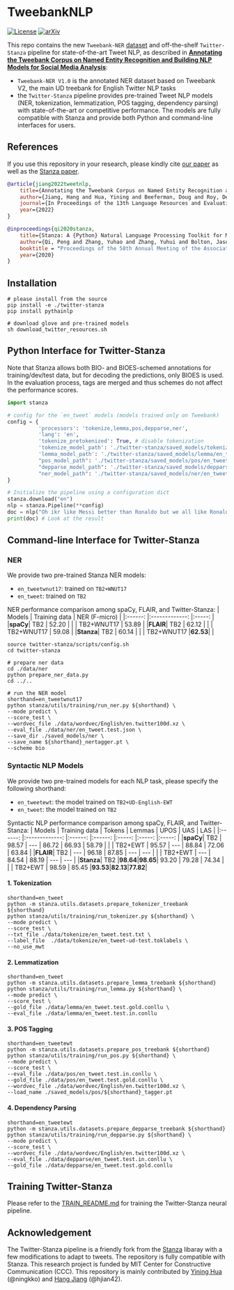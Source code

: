 # TweebankNLP
[![License](https://img.shields.io/badge/License-Apache_2.0-blue.svg)](https://opensource.org/licenses/Apache-2.0)
[![arXiv](https://img.shields.io/badge/arXiv-2201.07281-b31b1b.svg)](https://arxiv.org/abs/2201.07281)

This repo contains the new `Tweebank-NER` [dataset](./Tweebank-NER-v1.0) and off-the-shelf `Twitter-Stanza` pipeline for state-of-the-art Tweet NLP, as described in **[Annotating the Tweebank Corpus on Named Entity Recognition and Building NLP Models for Social Media Analysis](https://arxiv.org/abs/2201.07281)**:

- `Tweebank-NER V1.0` is the annotated NER dataset based on Tweebank V2, the main UD treebank for English Twitter NLP tasks
- the `Twitter-Stanza` pipeline provides pre-trained Tweet NLP models (NER, tokenization, lemmatization, POS tagging, dependency parsing) with state-of-the-art or competitive performance. The models are fully compatible with Stanza and provide both Python and command-line interfaces for users.  

## References

If you use this repository in your research, please kindly cite [our paper](https://arxiv.org/pdf/2201.07281.pdf) as well as the [Stanza paper](https://github.com/stanfordnlp/stanza). 

```bibtex
@article{jiang2022tweetnlp,
    title={Annotating the Tweebank Corpus on Named Entity Recognition and Building NLP Models for Social Media Analysis},
    author={Jiang, Hang and Hua, Yining and Beeferman, Doug and Roy, Deb},
    journal={In Proceedings of the 13th Language Resources and Evaluation Conference (LREC)},
    year={2022}
}

@inproceedings{qi2020stanza,
    title={Stanza: A {Python} Natural Language Processing Toolkit for Many Human Languages},
    author={Qi, Peng and Zhang, Yuhao and Zhang, Yuhui and Bolton, Jason and Manning, Christopher D.},
    booktitle = "Proceedings of the 58th Annual Meeting of the Association for Computational Linguistics: System Demonstrations",
    year={2020}
}
```



## Installation

```
# please install from the source
pip install -e ./twitter-stanza
pip install pythainlp

# download glove and pre-trained models
sh download_twitter_resources.sh
```

## Python Interface for Twitter-Stanza
Note that Stanza allows both BIO- and BIOES-schemed annotations for training/dev/test data, but for decoding the predictions, only BIOES is used. In the evaluation process, tags are merged and thus schemes do not affect the performance scores.

```python
import stanza

# config for the `en_tweet` models (models trained only on Tweebank)
config = {
          'processors': 'tokenize,lemma,pos,depparse,ner',
          'lang': 'en',
          'tokenize_pretokenized': True, # disable tokenization
          'tokenize_model_path': './twitter-stanza/saved_models/tokenize/en_tweet_tokenizer.pt',
          'lemma_model_path': './twitter-stanza/saved_models/lemma/en_tweet_lemmatizer.pt',
          "pos_model_path": './twitter-stanza/saved_models/pos/en_tweet_tagger.pt',
          "depparse_model_path": './twitter-stanza/saved_models/depparse/en_tweet_parser.pt',
          "ner_model_path": './twitter-stanza/saved_models/ner/en_tweet_nertagger.pt',
}

# Initialize the pipeline using a configuration dict
stanza.download("en")
nlp = stanza.Pipeline(**config)
doc = nlp("Oh ikr like Messi better than Ronaldo but we all like Ronaldo more")
print(doc) # Look at the result
```

## Command-line Interface for Twitter-Stanza

### NER

We provide two pre-trained Stanza NER models:
- `en_tweetwnut17`: trained on `TB2+WNUT17`
- `en_tweet`: trained on `TB2`

NER performance comparison among spaCy, FLAIR, and Twitter-Stanza:
| Models 	| Training data 	|  NER  (F-micro)	|
|:------:	|:-------------:	|:-----:	|
|**spaCy**|      TB2      	| 52.20 	|
|        	|   TB2+WNUT17  	| 53.89 	|
|**FLAIR**|      TB2      	| 62.12 	|
|        	|   TB2+WNUT17  	| 59.08 	|
|**Stanza**|      TB2      	| 60.14 	|
|        	|   TB2+WNUT17  	|**62.53**| 	|

```
source twitter-stanza/scripts/config.sh
cd twitter-stanza

# prepare ner data
cd ./data/ner
python prepare_ner_data.py
cd ../..

# run the NER model
shorthand=en_tweetwnut17
python stanza/utils/training/run_ner.py ${shorthand} \
--mode predict \
--score_test \
--wordvec_file ./data/wordvec/English/en.twitter100d.xz \
--eval_file ./data/ner/en_tweet.test.json \
--save_dir ./saved_models/ner \
--save_name ${shorthand}_nertagger.pt \
--scheme bio
```

### Syntactic NLP Models

We provide two pre-trained models for each NLP task, please specify the following shorthand:
- `en_tweetewt`: the model trained on `TB2+UD-English-EWT`
- `en_tweet`: the model trained on `TB2`

Syntactic NLP performance comparison among spaCy, FLAIR, and Twitter-Stanza:
| Models 	| Training data 	| Tokens 	| Lemmas 	|  UPOS 	|  UAS  	|  LAS  	|
|:------:	|:-------------:	|:------:	|:------:	|:-----:	|:-----:	|:-----:	|
|**spaCy**|      TB2      	|  98.57 	|   ---  	| 86.72 	| 66.93 	| 58.79 	|
|        	|    TB2+EWT    	|  95.57 	|   ---  	| 88.84 	| 72.06 	| 63.84 	|
|**FLAIR**|      TB2      	|   ---  	|  96.18 	| 87.85 	|  ---  	|  ---  	|
|        	|    TB2+EWT    	|   ---  	|  84.54 	| 88.19 	|  ---  	|  ---  	|
|**Stanza**|      TB2      	|**98.64**|**98.65**| 93.20 	| 79.28 	| 74.34 	|
|        	|    TB2+EWT    	|  98.59 	|  85.45 	|**93.53**|**82.13**|**77.82**|

#### 1. Tokenization
```
shorthand=en_tweet
python -m stanza.utils.datasets.prepare_tokenizer_treebank ${shorthand}
python stanza/utils/training/run_tokenizer.py ${shorthand} \
--mode predict \
--score_test \
--txt_file ./data/tokenize/en_tweet.test.txt \
--label_file  ./data/tokenize/en_tweet-ud-test.toklabels \
--no_use_mwt 
```

#### 2. Lemmatization
```
shorthand=en_tweet
python -m stanza.utils.datasets.prepare_lemma_treebank ${shorthand} 
python stanza/utils/training/run_lemma.py ${shorthand} \
--mode predict \
--score_test \
--gold_file ./data/lemma/en_tweet.test.gold.conllu \
--eval_file ./data/lemma/en_tweet.test.in.conllu 
```

#### 3. POS Tagging
```
shorthand=en_tweetewt
python -m stanza.utils.datasets.prepare_pos_treebank ${shorthand} 
python stanza/utils/training/run_pos.py ${shorthand} \
--mode predict \
--score_test \
--eval_file ./data/pos/en_tweet.test.in.conllu \
--gold_file ./data/pos/en_tweet.test.gold.conllu \
--wordvec_file ./data/wordvec/English/en.twitter100d.xz \
--load_name ./saved_models/pos/${shorthand}_tagger.pt
```

#### 4. Dependency Parsing

``` 
shorthand=en_tweetewt
python -m stanza.utils.datasets.prepare_depparse_treebank ${shorthand} 
python stanza/utils/training/run_depparse.py ${shorthand} \
--mode predict \
--score_test \
--wordvec_file ./data/wordvec/English/en.twitter100d.xz \
--eval_file ./data/depparse/en_tweet.test.in.conllu \
--gold_file ./data/depparse/en_tweet.test.gold.conllu 
```

## Training Twitter-Stanza

Please refer to the [TRAIN_README.md](./TRAIN_README.md) for training the Twitter-Stanza neural pipeline.


## Acknowledgement

The Twitter-Stanza pipeline is a friendly fork from the [Stanza](https://github.com/stanfordnlp/stanza) libaray with a few modifications to adapt to tweets. The repository is fully compatible with Stanza. This research project is funded by MIT Center for Constructive Communication (CCC). This repository is mainly contributed by [Yining Hua](https://ningkko.wordpress.com/about-me/) (@ningkko) and [Hang Jiang](https://www.mit.edu/~hjian42/) (@hjian42). 
